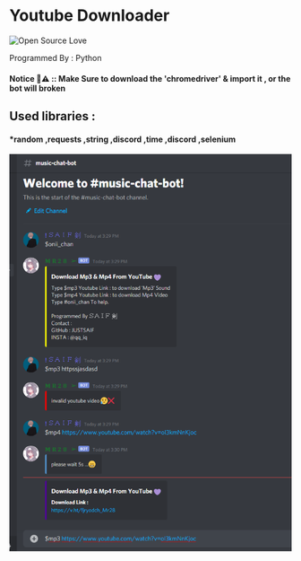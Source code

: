 # Youtube Downloader

![Open Source Love](https://camo.githubusercontent.com/38f5db5524ba43e7262dfbca1f7d3631ba127fb1596785dfd707d5fc671821c9/687474703a2f2f466f7254686542616467652e636f6d2f696d616765732f6261646765732f6d6164652d776974682d707974686f6e2e737667)

Programmed By : Python

#### Notice 🛑⚠ ::  Make Sure to download the 'chromedriver' & import it , or the bot will broken

## Used libraries :
#### *random ,requests ,string ,discord ,time ,discord ,selenium

![program pic](https://github.com/JUSTSAIF/DiscordBotYtDownloader/blob/main/pic.png?raw=true)

